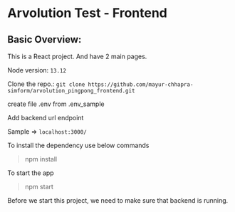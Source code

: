 # Arvolution Test - Frontend

## Basic Overview:

This is a React project. And have 2 main pages.

Node version: `13.12`

Clone the repo.: `git clone https://github.com/mayur-chhapra-simform/arvolution_pingpong_frontend.git`

create file .env from .env_sample

Add backend url endpoint

Sample => `localhost:3000/`

To install the dependency use below commands

> npm install

To start the app

> npm start


Before we start this project, we need to make sure that backend is running.
